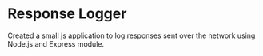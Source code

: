 # Response Logger

Created a small js application to log responses sent over the network using Node.js and Express module.